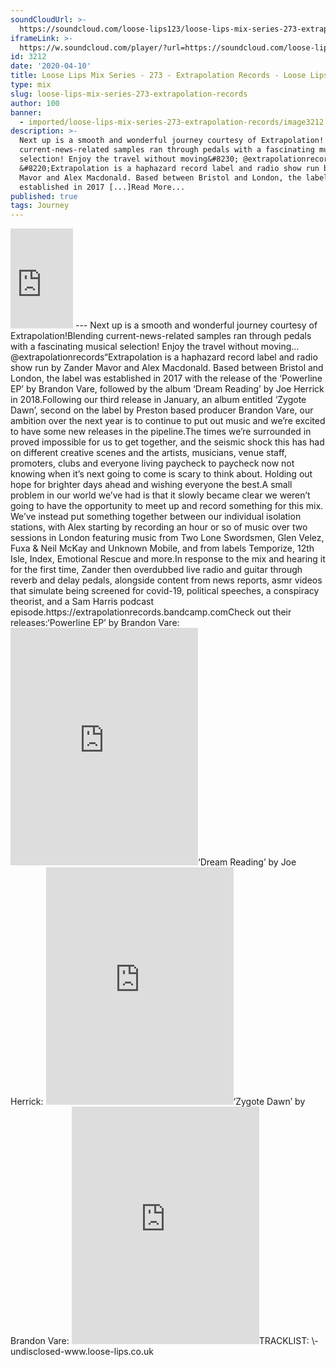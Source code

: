 ```yaml
---
soundCloudUrl: >-
  https://soundcloud.com/loose-lips123/loose-lips-mix-series-273-extrapolation-records
iframeLink: >-
  https://w.soundcloud.com/player/?url=https://soundcloud.com/loose-lips123/loose-lips-mix-series-273-extrapolation-records&color=00aabb&auto_play=false&hide_related=false&show_comments=true&show_user=true&show_reposts=false
id: 3212
date: '2020-04-10'
title: Loose Lips Mix Series - 273 - Extrapolation Records - Loose Lips
type: mix
slug: loose-lips-mix-series-273-extrapolation-records
author: 100
banner:
  - imported/loose-lips-mix-series-273-extrapolation-records/image3212.jpeg
description: >-
  Next up is a smooth and wonderful journey courtesy of Extrapolation! Blending
  current-news-related samples ran through pedals with a fascinating musical
  selection! Enjoy the travel without moving&#8230; @extrapolationrecords
  &#8220;Extrapolation is a haphazard record label and radio show run by Zander
  Mavor and Alex Macdonald. Based between Bristol and London, the label was
  established in 2017 [...]Read More...
published: true
tags: Journey
---
```

<iframe id="sc-widget" title="title" width="100" height="160" scrolling="no" frameborder="yes" allow="autoplay" src="https://w.soundcloud.com/player/?url=https://soundcloud.com/loose-lips123/loose-lips-mix-series-273-extrapolation-records&amp;color=00aabb&amp;auto_play=false&amp;hide_related=false&amp;show_comments=true&amp;show_user=true&amp;show_reposts=false"></iframe>
---
Next up is a smooth and wonderful journey courtesy of Extrapolation!Blending current-news-related samples ran through pedals with a fascinating musical selection! Enjoy the travel without moving…@extrapolationrecords“Extrapolation is a haphazard record label and radio show run by Zander Mavor and Alex Macdonald. Based between Bristol and London, the label was established in 2017 with the release of the ‘Powerline EP’ by Brandon Vare, followed by the album ‘Dream Reading’ by Joe Herrick in 2018.Following our third release in January, an album entitled ‘Zygote Dawn’, second on the label by Preston based producer Brandon Vare, our ambition over the next year is to continue to put out music and we’re excited to have some new releases in the pipeline.The times we’re surrounded in proved impossible for us to get together, and the seismic shock this has had on different creative scenes and the artists, musicians, venue staff, promoters, clubs and everyone living paycheck to paycheck now not knowing when it’s next going to come is scary to think about. Holding out hope for brighter days ahead and wishing everyone the best.A small problem in our world we’ve had is that it slowly became clear we weren’t going to have the opportunity to meet up and record something for this mix. We’ve instead put something together between our individual isolation stations, with Alex starting by recording an hour or so of music over two sessions in London featuring music from Two Lone Swordsmen, Glen Velez, Fuxa & Neil McKay and Unknown Mobile, and from labels Temporize, 12th Isle, Index, Emotional Rescue and more.In response to the mix and hearing it for the first time, Zander then overdubbed live radio and guitar through reverb and delay pedals, alongside content from news reports, asmr videos that simulate being screened for covid-19, political speeches, a conspiracy theorist, and a Sam Harris podcast episode.https://extrapolationrecords.bandcamp.comCheck out their releases:‘Powerline EP’ by Brandon Vare:  
<iframe loading="lazy" title="Spotify Embed: Powerline EP" width="300" height="380" allowtransparency="true" frameborder="0" allow="encrypted-media" src="https://open.spotify.com/embed/album/2anvE3f1xJ97wKipc6fedh"></iframe>‘Dream Reading’ by Joe Herrick:  
<iframe loading="lazy" title="Spotify Embed: Dream Reading" width="300" height="380" allowtransparency="true" frameborder="0" allow="encrypted-media" src="https://open.spotify.com/embed/album/6KuOt48ZjgpbBTvWFZ3dkL"></iframe>‘Zygote Dawn’ by Brandon Vare:  
<iframe loading="lazy" title="Spotify Embed: Zygote Dawn" width="300" height="380" allowtransparency="true" frameborder="0" allow="encrypted-media" src="https://open.spotify.com/embed/album/2o8j2BzdV2LjiMqqTWLuyD"></iframe>TRACKLIST:  
\-undisclosed-www.loose-lips.co.uk